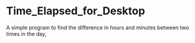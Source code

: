 # Time_Elapsed_for_Desktop
A simple program to find the difference in hours and minutes between two times in the day,
